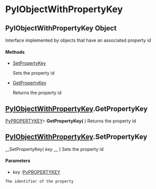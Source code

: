 # PyIObjectWithPropertyKey

## PyIObjectWithPropertyKey Object

Interface implemented by objects that have an associated property id

#### Methods


  - [SetPropertyKey](PyIObjectWithPropertyKey.md#pyiobjectwithpropertykeysetpropertykey)

    Sets the property id&nbsp;

  - [GetPropertyKey](PyIObjectWithPropertyKey.md#pyiobjectwithpropertykeygetpropertykey)

    Returns the property id&nbsp;

## [PyIObjectWithPropertyKey](#pyiobjectwithpropertykey).GetPropertyKey

[PyPROPERTYKEY](#pypropertykey)= __GetPropertyKey(__ )
Returns the property id

## [PyIObjectWithPropertyKey](#pyiobjectwithpropertykey).SetPropertyKey

 __SetPropertyKey( *key* __ )
Sets the property id

#### Parameters


  -  *key* :[PyPROPERTYKEY](#pypropertykey)

    The identifier of the property